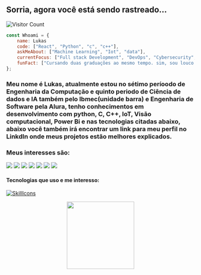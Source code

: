 ## Sorria, agora você está sendo rastreado...
![Visitor Count](https://profile-counter.glitch.me/{lukasdsouza}/count.svg)



```javascript
const Whoami = {
    name: Lukas
    code: ["React", "Python", "c", "c++"],
    askMeAbout: ["Machine Learning", "Iot", "data"],
    currentFocus: ["Full stack Development", "DevOps", "Cybersecurity", "Análise de dados", "Visão computacional", "IoT"],
    funFact: ["Cursando duas graduações ao mesmo tempo. sim, sou louco. porém o mundo é daqueles que ousam."],
};
```
### Meu nome é Lukas, atualmente estou no sétimo períoodo de Engenharia da Computação e quinto periodo de Ciência de dados e IA também pelo Ibmec(unidade barra) e Engenharia de Software pela Alura, tenho conhecimentos em desenvolvimento com python, C, C++, IoT, Visão computacional, Power Bi e nas tecnologias citadas abaixo, abaixo você também irá encontrar um link para meu perfil no LinkdIn onde meus projetos estão melhores explicados.

### Meus interesses são: 
<img src="https://img.shields.io/badge/Robotics-brown"> <img src="https://img.shields.io/badge/Machine Learning-green"> <img src="https://img.shields.io/badge/Deep Learning-red"> <img src="https://img.shields.io/badge/Computer Vision-magenta"> <img src="https://img.shields.io/badge/Natural Language Processing-yellow"> <img src="https://img.shields.io/badge/Data Analysis-blue"> <img src="https://img.shields.io/badge/Back End Development-green">

#### Tecnologias que uso e me interesso:
[![SkillIcons](https://skillicons.dev/icons?i=js,figma,react,nodejs,webpack,docker,py,opencv,cpp,c,mysql,supabase,arduino)](https://skillicons.dev)<br/>

<div align="center">
  <a href="https://github.com/lukasdsouza">
  <img height="180em" src="https://github-readme-stats.vercel.app/api/top-langs/?username=lukasdsouza&layout=compact&langs_count=7&theme=dracula"/>   
</div>

